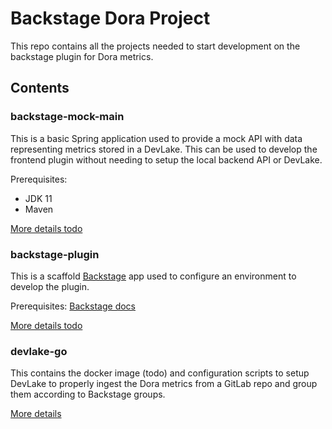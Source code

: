 # Backstage Dora Project

This repo contains all the projects needed to start development on the backstage plugin for Dora metrics.

## Contents

### backstage-mock-main

This is a basic Spring application used to provide a mock API with data representing metrics stored in a DevLake. This can be used to develop the frontend plugin without needing to setup the local backend API or DevLake.

Prerequisites:
- JDK 11
- Maven

[More details todo](backstage-mock-main/README.md)

### backstage-plugin

This is a scaffold [Backstage](https://backstage.io) app used to configure an environment to develop the plugin. 

Prerequisites: [Backstage docs](https://backstage.io/docs/getting-started/#prerequisites)

[More details todo](backstage-plugin/README.md)

### devlake-go

This contains the docker image (todo) and configuration scripts to setup DevLake to properly ingest the Dora metrics from a GitLab repo and group them according to Backstage groups.

[More details](devlake-go/README.md)
